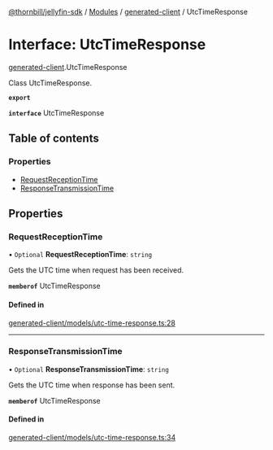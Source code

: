 [@thornbill/jellyfin-sdk](../README.md) / [Modules](../modules.md) / [generated-client](../modules/generated_client.md) / UtcTimeResponse

# Interface: UtcTimeResponse

[generated-client](../modules/generated_client.md).UtcTimeResponse

Class UtcTimeResponse.

**`export`**

**`interface`** UtcTimeResponse

## Table of contents

### Properties

- [RequestReceptionTime](generated_client.UtcTimeResponse.md#requestreceptiontime)
- [ResponseTransmissionTime](generated_client.UtcTimeResponse.md#responsetransmissiontime)

## Properties

### RequestReceptionTime

• `Optional` **RequestReceptionTime**: `string`

Gets the UTC time when request has been received.

**`memberof`** UtcTimeResponse

#### Defined in

[generated-client/models/utc-time-response.ts:28](https://github.com/thornbill/jellyfin-sdk-typescript/blob/03092f3/src/generated-client/models/utc-time-response.ts#L28)

___

### ResponseTransmissionTime

• `Optional` **ResponseTransmissionTime**: `string`

Gets the UTC time when response has been sent.

**`memberof`** UtcTimeResponse

#### Defined in

[generated-client/models/utc-time-response.ts:34](https://github.com/thornbill/jellyfin-sdk-typescript/blob/03092f3/src/generated-client/models/utc-time-response.ts#L34)
